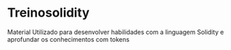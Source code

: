 # Treinosolidity
Material Utilizado para desenvolver habilidades com a linguagem Solidity e aprofundar os conhecimentos com tokens
